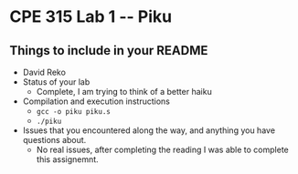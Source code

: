 # CPE 315 Lab 1 -- Piku

## Things to include in your README

* David Reko
* Status of your lab
  * Complete, I am trying to think of a better haiku
* Compilation and execution instructions
  * `gcc -o piku piku.s`
  * `./piku`
* Issues that you encountered along the way, and anything you have questions about.
  * No real issues, after completing the reading I was able to complete this assignemnt.
